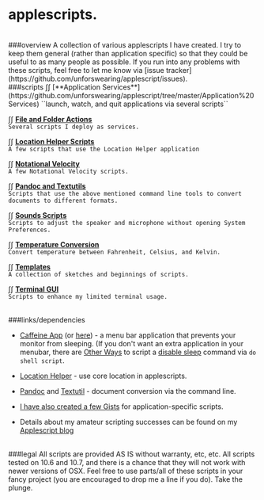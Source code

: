 applescripts.
============
<BR>
###overview
A collection of various applescripts I have created. I try to keep them general (rather than application specific) so that they could be useful to as many people as possible. If you run into any problems with these scripts, feel free to let me know via [issue tracker](https://github.com/unforswearing/applescript/issues). 

<BR>
###scripts 
∫∫ [**Application Services**](https://github.com/unforswearing/applescript/tree/master/Application%20Services)  
``launch, watch, and quit applications via several scripts``

∫∫ [**File and Folder Actions**](https://github.com/unforswearing/applescript/tree/master/File%20and%20Folder%20Actions)  
``Several scripts I deploy as services.``

∫∫ [**Location Helper Scripts**](https://github.com/unforswearing/applescript/tree/master/Location%20Helper%20Scripts)  
``A few scripts that use the Location Helper application``

∫∫ [**Notational Velocity**](https://github.com/unforswearing/applescript/tree/master/Notational%20Velocity)  
``A few Notational Velocity scripts.``

∫∫ [**Pandoc and Textutils**](https://github.com/unforswearing/applescript/tree/master/Pandoc%20and%20Textutils)  
``Scripts that use the above mentioned command line tools to convert documents to different formats.``

∫∫ [**Sounds Scripts**](https://github.com/unforswearing/applescript/tree/master/Sound%20Scripts)  
``Scripts to adjust the speaker and microphone without opening System Preferences.``

∫∫ [**Temperature Conversion**](https://github.com/unforswearing/applescript/tree/master/Temperature%20Conversion)    
``Convert temperature between Fahrenheit, Celsius, and Kelvin.``

∫∫ [**Templates**](https://github.com/unforswearing/applescript/tree/master/Templates)  
 ``A collection of sketches and beginnings of scripts.``

∫∫ [**Terminal GUI**](https://github.com/unforswearing/applescript/tree/master/Terminal%20GUI)  
``Scripts to enhance my limited terminal usage.``

<BR>
###links/dependencies  

- [Caffeine App](http://lightheadsw.com/caffeine/) (or [here](http://macdownload.informer.com/caffeine)) - a menu bar application that prevents your monitor from sleeping. (If you don't want an extra application in your menubar, there are [Other Ways](https://developer.apple.com/library/mac/documentation/Darwin/Reference/Manpages/man8/caffeinate.8.html) to script a [disable sleep](http://lifehacker.com/5767991/how-to-force-your-mac-to-stay-awake-indefinitely-via-the-command-line) command via ```do shell script```.
                                                                                    
- [Location Helper](http://www.mousedown.net/mouseware/LocationHelper.html) - use core location in applescripts.  

- [Pandoc](http://johnmacfarlane.net/pandoc/) and [Textutil](https://developer.apple.com/library/mac/documentation/Darwin/Reference/ManPages/man1/textutil.1.html) - document conversion via the command line.    

- [I have also created a few Gists](https://gist.github.com/unforswearing) for application-specific scripts.  


- Details about my amateur scripting successes can be found on my [Applescript blog](http://www.scriptogr.am/unforswearing)


<BR>
###legal
All scripts are provided AS IS without warranty, etc, etc. All scripts tested on 10.6 and 10.7, and there is a chance that they will not work with newer versions of OSX. Feel free to use parts/all of these scripts in your fancy project (you are encouraged to drop me a line if you do). Take the plunge.  


